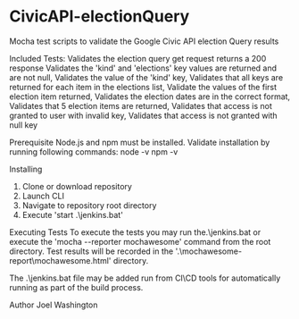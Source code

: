 # CivicAPI-electionQuery
Mocha test scripts to validate the Google Civic API election Query results

Included Tests:
    Validates the election query get request returns a 200 response
    Validates the 'kind' and 'elections' key values are returned and are not null, 
    Validates the value of the 'kind' key, 
    Validates that all keys are returned for each item in the elections list, 
    Validate the values of the first election item returned, 
    Validates the election dates are in the correct format, 
    Validates that 5 election items are returned, 
    Validates that access is not granted to user with invalid key, 
    Validates that access is not granted with null key

Prerequisite
Node.js and npm must be installed.  Validate installation by running following commands:
node -v
npm -v

Installing
1) Clone or download repository
2) Launch CLI
3) Navigate to repository root directory
4) Execute 'start .\jenkins.bat'

Executing Tests
To execute the tests you may run the.\jenkins.bat or execute the 'mocha --reporter mochawesome' command from the root directory.
Test results will be recorded in the '.\mochawesome-report\mochawesome.html' directory.

The .\jenkins.bat file may be added run from CI\CD tools for automatically running as part of the build process.

Author
Joel Washington
